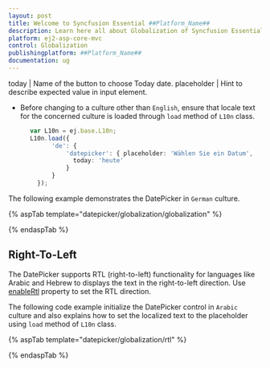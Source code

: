 ```yaml
---
layout: post
title: Welcome to Syncfusion Essential ##Platform_Name##
description: Learn here all about Globalization of Syncfusion Essential ##Platform_Name## widgets based on HTML5 and jQuery.
platform: ej2-asp-core-mvc
control: Globalization
publishingplatform: ##Platform_Name##
documentation: ug
---
```


today | Name of the button to choose Today date.
placeholder | Hint to describe expected value in input element.

* Before changing to a culture other than `English`, ensure that locale text for the concerned culture is loaded through `load` method of
  `L10n` class.

```typescript
      var L10n = ej.base.L10n;
      L10n.load({
            'de': {
                'datepicker': { placeholder: 'Wählen Sie ein Datum',
                  today: 'heute'
                }
            }
        });
```

The following example demonstrates the DatePicker in `German` culture.

{% aspTab template="datepicker/globalization/globalization" %}

{% endaspTab %}

## Right-To-Left

The DatePicker supports RTL (right-to-left) functionality for languages like Arabic and Hebrew to displays
the text in the right-to-left direction. Use [enableRtl](https://help.syncfusion.com/cr/aspnetcore-js2/Syncfusion.EJ2.Calendars.DatePicker.html#Syncfusion_EJ2_Calendars_DatePicker_EnableRtl)
property to set the RTL direction.

The following code example initialize the DatePicker control in `Arabic` culture and
also explains how to set the localized text to
the placeholder using `load` method of `L10n` class.

{% aspTab template="datepicker/globalization/rtl" %}

{% endaspTab %}